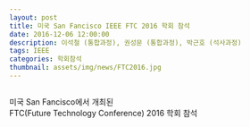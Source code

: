 ```yaml
---
layout: post
title: 미국 San Fancisco IEEE FTC 2016 학회 참석
date: 2016-12-06 12:00:00
description: 이석철 (통합과정), 권성문 (통합과정), 박근호 (석사과정)
tags: IEEE
categories: 학회참석
thumbnail: assets/img/news/FTC2016.jpg
---
```


<img class="img-responsive img-centered" src="img/news/FTC2016.jpg" alt="">
<p>미국 San Fancisco에서 개최된 <br> FTC(Future Technology Conference) 2016 학회 참석</p>